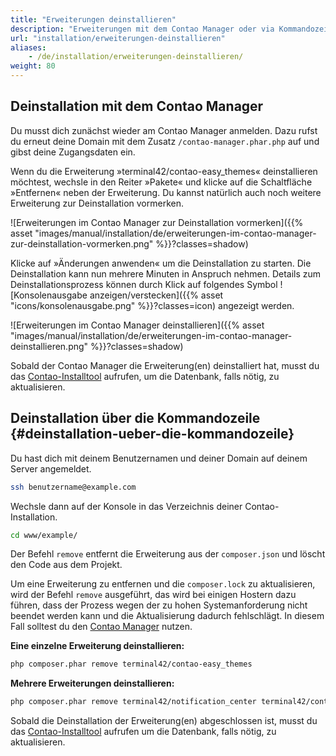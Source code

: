 ```yaml
---
title: "Erweiterungen deinstallieren"
description: "Erweiterungen mit dem Contao Manager oder via Kommandozeile deinstallieren"
url: "installation/erweiterungen-deinstallieren"
aliases:
    - /de/installation/erweiterungen-deinstallieren/
weight: 80
---
```



## Deinstallation mit dem Contao Manager

Du musst dich zunächst wieder am Contao Manager anmelden. Dazu rufst du erneut deine Domain mit dem Zusatz 
`/contao-manager.phar.php` auf und gibst deine Zugangsdaten ein.

Wenn du die Erweiterung »terminal42/contao-easy_themes« deinstallieren möchtest, wechsle in den Reiter »Pakete« und klicke auf die 
Schaltfläche »Entfernen« neben der Erweiterung. Du kannst natürlich auch noch weitere Erweiterung zur Deinstallation 
vormerken.

![Erweiterungen im Contao Manager zur Deinstallation vormerken]({{% asset "images/manual/installation/de/erweiterungen-im-contao-manager-zur-deinstallation-vormerken.png" %}}?classes=shadow)

Klicke auf »Änderungen anwenden« um die Deinstallation zu starten. Die Deinstallation kann nun mehrere Minuten in 
Anspruch nehmen. Details zum Deinstallationsprozess können durch Klick auf folgendes Symbol 
![Konsolenausgabe anzeigen/verstecken]({{% asset "icons/konsolenausgabe.png" %}}?classes=icon) angezeigt werden.

![Erweiterungen im Contao Manager deinstallieren]({{% asset "images/manual/installation/de/erweiterungen-im-contao-manager-deinstallieren.png" %}}?classes=shadow)

Sobald der Contao Manager die Erweiterung(en) deinstalliert hat, musst du das [Contao-Installtool](../contao-installtool/) 
aufrufen, um die Datenbank, falls nötig, zu aktualisieren.


## Deinstallation über die Kommandozeile {#deinstallation-ueber-die-kommandozeile}

Du hast dich mit deinem Benutzernamen und deiner Domain auf deinem Server angemeldet.

```bash
ssh benutzername@example.com
```

Wechsle dann auf der Konsole in das Verzeichnis deiner Contao-Installation.

```bash
cd www/example/
```

Der Befehl `remove` entfernt die Erweiterung aus der `composer.json` und löscht den Code aus dem Projekt.

Um eine Erweiterung zu entfernen und die `composer.lock` zu aktualisieren, wird der Befehl `remove` ausgeführt, 
das wird bei einigen Hostern dazu führen, dass der Prozess wegen der zu hohen Systemanforderung nicht beendet werden 
kann und die Aktualisierung dadurch fehlschlägt. In diesem Fall solltest du den 
[Contao Manager](#deinstallation-mit-dem-contao-manager) nutzen.

**Eine einzelne Erweiterung deinstallieren:**

```bash
php composer.phar remove terminal42/contao-easy_themes
```

**Mehrere Erweiterungen deinstallieren:**

```bash
php composer.phar remove terminal42/notification_center terminal42/contao-leads
```

Sobald die Deinstallation der Erweiterung(en) abgeschlossen ist, musst du das [Contao-Installtool](../contao-installtool/) 
aufrufen um die Datenbank, falls nötig, zu aktualisieren.
